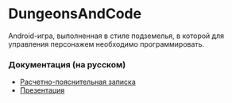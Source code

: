 # DungeonsAndCode

Android-игра, выполненная в стиле подземелья, в которой для управления персонажем необходимо программировать.

### Документация (на русском)

- [Расчетно-пояснительная записка](./docs/РПЗ_Пичугин_ИУ9-52Б.pdf)
- [Презентация](./docs/Презентация_Пичугин_ИУ9-52Б.pdf)
